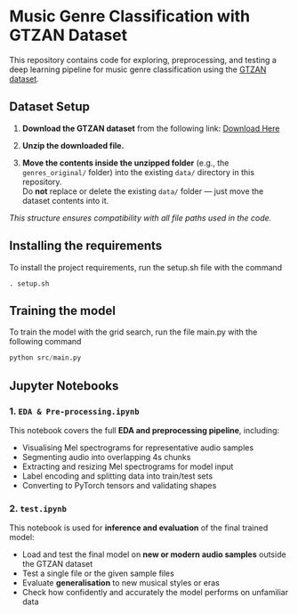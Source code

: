 # Music Genre Classification with GTZAN Dataset

This repository contains code for exploring, preprocessing, and testing a deep learning pipeline for music genre classification using the [GTZAN dataset](https://www.kaggle.com/datasets/andradaolteanu/gtzan-dataset-music-genre-classification?resource=download).

## Dataset Setup

1. **Download the GTZAN dataset** from the following link:
   [Download Here](https://www.kaggle.com/datasets/andradaolteanu/gtzan-dataset-music-genre-classification?resource=download)

2. **Unzip the downloaded file.**

3. **Move the contents inside the unzipped folder** (e.g., the `genres_original/` folder) into the existing `data/` directory in this repository.  
   Do **not** replace or delete the existing `data/` folder — just move the dataset contents into it.

*This structure ensures compatibility with all file paths used in the code.*

## Installing the requirements

To install the project requirements, run the setup.sh file with the command

```console
. setup.sh
```

## Training the model

To train the model with the grid search, run the file main.py with the following command

```python
python src/main.py
```

## Jupyter Notebooks

### 1. `EDA & Pre-processing.ipynb`

This notebook covers the full **EDA and preprocessing pipeline**, including:
  
- Visualising Mel spectrograms for representative audio samples  
- Segmenting audio into overlapping 4s chunks  
- Extracting and resizing Mel spectrograms for model input  
- Label encoding and splitting data into train/test sets  
- Converting to PyTorch tensors and validating shapes

### 2. `test.ipynb`

This notebook is used for **inference and evaluation** of the final trained model:

- Load and test the final model on **new or modern audio samples** outside the GTZAN dataset
- Test a single file or the given sample files  
- Evaluate **generalisation** to new musical styles or eras  
- Check how confidently and accurately the model performs on unfamiliar data  
